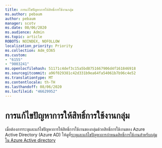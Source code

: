 ```yaml
---
title: การแก้ไขปัญหาการให้สิทธิ์การใช้งานกลุ่ม
ms.author: pebaum
author: pebaum
manager: scotv
ms.date: 08/06/2020
ms.audience: Admin
ms.topic: article
ROBOTS: NOINDEX, NOFOLLOW
localization_priority: Priority
ms.collection: Adm_O365
ms.custom:
- "6155"
- "9003241"
ms.openlocfilehash: 51171c4def3c15a5bd8751667906d4f161846918
ms.sourcegitcommit: a96f029381c42d331b9ea64fa54061b7b96c4e52
ms.translationtype: MT
ms.contentlocale: th-TH
ms.lasthandoff: 08/06/2020
ms.locfileid: "46629952"
---
```

# <a name="troubleshoot-group-licensing"></a>การแก้ไขปัญหาการให้สิทธิ์การใช้งานกลุ่ม

เมื่อต้องการระบุและแก้ไขปัญหาการให้สิทธิ์การใช้งานของกลุ่มด้วยสิทธิ์การใช้งานของ Azure Active Directory (Azure AD) ให้ดูที่[ระบุและแก้ไขปัญหาการกำหนดสิทธิ์การใช้งานสำหรับกลุ่มใน Azure Active directory](https://docs.microsoft.com/azure/active-directory/users-groups-roles/licensing-groups-resolve-problems)